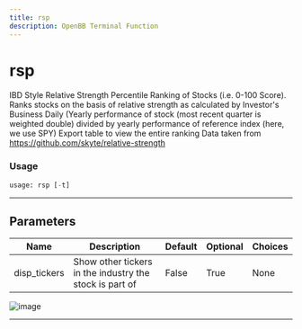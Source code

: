 ```yaml
---
title: rsp
description: OpenBB Terminal Function
---
```


# rsp

IBD Style Relative Strength Percentile Ranking of Stocks (i.e. 0-100 Score). Ranks stocks on the basis of relative strength as calculated by Investor's Business Daily (Yearly performance of stock (most recent quarter is weighted double) divided by yearly performance of reference index (here, we use SPY) Export table to view the entire ranking Data taken from https://github.com/skyte/relative-strength

### Usage

```python
usage: rsp [-t]
```

---

## Parameters

| Name | Description | Default | Optional | Choices |
| ---- | ----------- | ------- | -------- | ------- |
| disp_tickers | Show other tickers in the industry the stock is part of | False | True | None |

![image](https://user-images.githubusercontent.com/85685255/185147757-26b7f2f6-9a51-4ed5-832c-bc7a3ba98a89.png)

---
